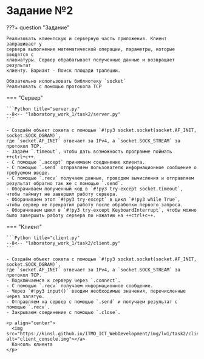 # Задание №2

???+ question "Задание"

    Реализовать клиентскую и серверную часть приложения. Клиент запрашивает у
    сервера выполнение математической операции, параметры, которые вводятся с
    клавиатуры. Сервер обрабатывает полученные данные и возвращает результат
    клиенту. Вариант - Поиск площади трапеции.

    Обязательно использовать библиотеку `socket`  
    Реализовать с помощью протокола TCP

=== "Сервер"

    ```Python title="server.py"
    --8<-- "laboratory_work_1/task2/server.py"
    ```
    
    - Создаём объект сокета с помощью `#!py3 socket.socket(socket.AF_INET, socket.SOCK_DGRAM)`, 
    где `socket.AF_INET` отвечает за IPv4, а `socket.SOCK_STREAM` за протокол TCP.
    - Задаём `.timeout`, чтобы дать возможность программе поймать ++ctrl+c++.
    - С помощью `.accept` принимаем соединение клиента.
    - С помощью `.send` отправляем пользователю информационное сообщение о требуемом вводе.
    - С помощью `.recv` получаем данные, проводим вычисления и отправляем результат обратно так же с помощью `.send`.
    - Оборачиваем полученный код в `#!py3 try-except socket.timeout`, чтобы таймаут не завершил работу сервера.
    - Оборачиваем этот `#!py3 try-except` в цикл `#!py3 while True`, 
    чтобы сервер не прекратил работу после обработки первого запроса.
    - Оборачиваем цикл в `#!py3 try-except KeyboardInterrupt`, чтобы можно было завершить работу сервера по нажатию на ++ctrl+c++.

=== "Клиент"

    ```Python title="client.py"
    --8<-- "laboratory_work_1/task2/client.py"
    ```

    - Создаём объект сокета с помощью `#!py3 socket.socket(socket.AF_INET, socket.SOCK_DGRAM)`, 
    где `socket.AF_INET` отвечает за IPv4, а `socket.SOCK_STREAM` за протокол TCP.
    - Подключаемся к серверу через `.connect`.
    - С помощью `.recv` получаем информационное сообщение.
    - Через `#!py3 input()` вводим необходимые значения, перечисленные через запятую.
    - Отправляем на сервер с помощью `.send` и получаем результат с помощью `.recv`.
    - Закрываем соединение с помощью `.close`.

    <p align="center">
      <img src="https://kinsl.github.io/ITMO_ICT_WebDevelopment/img/lw1/task2/client_console.png" alt="client_console.img"></a>  
      Консоль клиента
    </p>